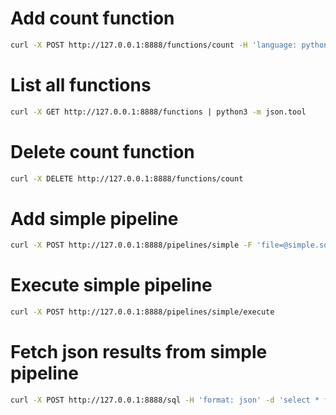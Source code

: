 # Add count function

```bash
curl -X POST http://127.0.0.1:8888/functions/count -H 'language: python@inline' -F 'file=@count.py'
```

# List all functions

```bash
curl -X GET http://127.0.0.1:8888/functions | python3 -m json.tool
```

# Delete count function

```bash
curl -X DELETE http://127.0.0.1:8888/functions/count
```

# Add simple pipeline

```bash
curl -X POST http://127.0.0.1:8888/pipelines/simple -F 'file=@simple.sql'
```

# Execute simple pipeline

```bash
curl -X POST http://127.0.0.1:8888/pipelines/simple/execute
```

# Fetch json results from simple pipeline

```bash
curl -X POST http://127.0.0.1:8888/sql -H 'format: json' -d 'select * from buffer0'
```

